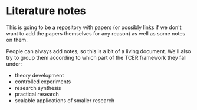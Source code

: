 # Literature notes

This is going to be a repository with papers (or possibly links if we don't want to add the papers themselves for any reason) as well as some notes on them.

People can always add notes, so this is a bit of a living document. We'll also try to group them according to which part of the TCER framework they fall under:

- theory development
- controlled experiments
- research synthesis
- practical research
- scalable applications of smaller research
